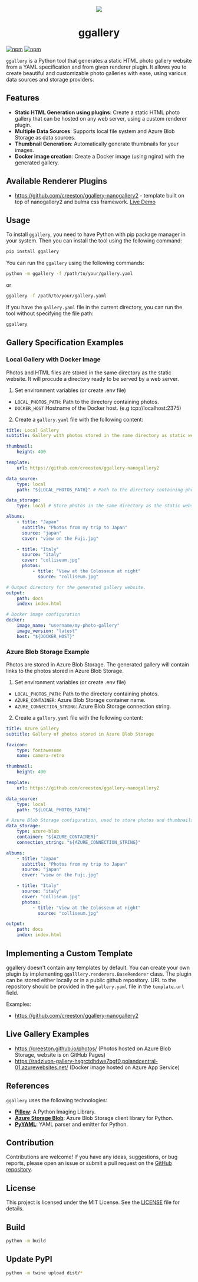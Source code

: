 <div align="center">
<img src="docs/camera-retro-solid.svg" />
  <h1 align="center">ggallery</h1>
</div>


[![npm](https://img.shields.io/badge/demo-online-008000.svg)](https://creeston.github.io/ggallery-nanogallery2/)
[![npm](https://img.shields.io/pypi/v/ggallery)](https://pypi.org/project/ggallery/)

`ggallery` is a Python tool that generates a static HTML photo gallery website from a YAML specification and from given renderer plugin. It allows you to create beautiful and customizable photo galleries with ease, using various data sources and storage providers.

## Features

- **Static HTML Generation using plugins**: Create a static HTML photo gallery that can be hosted on any web server, using a custom renderer plugin.
- **Multiple Data Sources**: Supports local file system and Azure Blob Storage as data sources.
- **Thumbnail Generation**: Automatically generate thumbnails for your images.
- **Docker image creation**: Create a Docker image (using nginx) with the generated gallery.

## Available Renderer Plugins

- https://github.com/creeston/ggallery-nanogallery2 - template built on top of nanogallery2 and bulma css framework. [Live Demo](https://creeston.github.io/ggallery-nanogallery2/)

## Usage

To install `ggallery`, you need to have Python with pip package manager in your system. 
Then you can install the tool using the following command:

```sh
pip install ggallery
```

You can run the `ggallery` using the following commands:

```sh
python -m ggallery -f /path/to/your/gallery.yaml
```

or

```sh
ggallery -f /path/to/your/gallery.yaml
```

If you have the `gallery.yaml` file in the current directory, you can run the tool without specifying the file path:

```sh
ggallery
```

## Gallery Specification Examples

### Local Gallery with Docker Image

Photos and HTML files are stored in the same directory as the static website. It will procude a directory ready to be served by a web server.

1. Set environment variables (or create .env file)

- `LOCAL_PHOTOS_PATH`: Path to the directory containing photos.
- `DOCKER_HOST` Hostname of the Docker host. (e.g tcp://localhost:2375)

2. Create a `gallery.yaml` file with the following content:

```yaml
title: Local Gallery
subtitle: Gallery with photos stored in the same directory as static website.

thumbnail:
    height: 400

template:
    url: https://github.com/creeston/ggallery-nanogallery2

data_source:
    type: local
    path: "${LOCAL_PHOTOS_PATH}" # Path to the directory containing photos.

data_storage:
    type: local # Store photos in the same directory as the static website.

albums:
    - title: "Japan"
      subtitle: "Photos from my trip to Japan"
      source: "japan"
      cover: "view on the Fuji.jpg"

    - title: "Italy"
      source: "italy"
      cover: "colliseum.jpg"
      photos:
          - title: "View at the Colosseum at night"
            source: "colliseum.jpg"

# Output directory for the generated gallery website.
output:
    path: docs
    index: index.html

# Docker image configuration
docker:
    image_name: "username/my-photo-gallery"
    image_version: "latest"
    host: "${DOCKER_HOST}"
```

### Azure Blob Storage Example

Photos are stored in Azure Blob Storage. The generated gallery will contain links to the photos stored in Azure Blob Storage.

1. Set environment variables (or create .env file)

- `LOCAL_PHOTOS_PATH`: Path to the directory containing photos.
- `AZURE_CONTAINER`: Azure Blob Storage container name.
- `AZURE_CONNECTION_STRING`: Azure Blob Storage connection string.

2. Create a `gallery.yaml` file with the following content:

```yaml
title: Azure Gallery
subtitle: Gallery of photos stored in Azure Blob Storage

favicon:
    type: fontawesome
    name: camera-retro

thumbnail:
    height: 400

template:
    url: https://github.com/creeston/ggallery-nanogallery2

data_source:
    type: local
    path: "${LOCAL_PHOTOS_PATH}"

# Azure Blob Storage configuration, used to store photos and thumbnails.
data_storage:
    type: azure-blob
    container: "${AZURE_CONTAINER}"
    connection_string: "${AZURE_CONNECTION_STRING}"

albums:
    - title: "Japan"
      subtitle: "Photos from my trip to Japan"
      source: "japan"
      cover: "view on the Fuji.jpg"

    - title: "Italy"
      source: "italy"
      cover: "colliseum.jpg"
      photos:
          - title: "View at the Colosseum at night"
            source: "colliseum.jpg"

output:
    path: docs
    index: index.html
```

## Implementing a Custom Template

ggallery doesn't contain any templates by default. You can create your own plugin by implementing `ggalllery.renderers.BaseRenderer` class. The plugin can be stored either locally or in a public github repository. URL to the repository should be provided in the `gallery.yaml` file in the `template.url` field.


Examples:
- https://github.com/creeston/ggallery-nanogallery2


## Live Gallery Examples

- https://creeston.github.io/photos/ (Photos hosted on Azure Blob Storage, website is on GitHub Pages)
- https://radzivon-gallery-hsgrctdhdwe7bgf0.polandcentral-01.azurewebsites.net/ (Docker image hosted on Azure App Service)

## References

`ggallery` uses the following technologies:

- **[Pillow](https://python-pillow.org/)**: A Python Imaging Library.
- **[Azure Storage Blob](https://pypi.org/project/azure-storage-blob/)**: Azure Blob Storage client library for Python.
- **[PyYAML](https://pyyaml.org/)**: YAML parser and emitter for Python.

## Contribution

Contributions are welcome! If you have any ideas, suggestions, or bug reports, please open an issue or submit a pull request on the [GitHub repository](https://github.com/creeston/ggallery).


## License

This project is licensed under the MIT License. See the [LICENSE](LICENSE) file for details.

## Build

```sh
python -m build
```

## Update PyPI

```sh
python -m twine upload dist/*
```